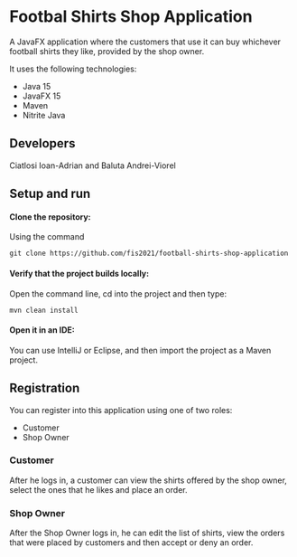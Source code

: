 # Footbal Shirts Shop Application
A JavaFX application where the customers that use it can buy whichever football shirts they like, provided by the shop owner.

It uses the following technologies:
* Java 15
* JavaFX 15
* Maven
* Nitrite Java

## Developers
Ciatlosi Ioan-Adrian and Baluta Andrei-Viorel

## Setup and run

#### Clone the repository:

Using the command

```
git clone https://github.com/fis2021/football-shirts-shop-application
```
#### Verify that the project builds locally:

Open the command line, cd into the project and then type:

```
mvn clean install
```
#### Open it in an IDE:

You can use IntelliJ or Eclipse, and then import the project as a Maven project.

## Registration

You can register into this application using one of two roles:

* Customer
* Shop Owner

### Customer

After he logs in, a customer can view the shirts offered by the shop owner, select the ones that he likes and place an order.

### Shop Owner

After the Shop Owner logs in, he can edit the list of shirts, view the orders that were placed by customers and then accept or deny an order.





